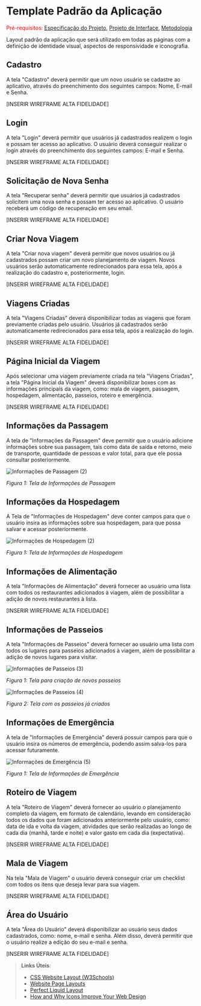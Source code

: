 # Template Padrão da Aplicação

<span style="color:red">Pré-requisitos: <a href="2-Especificação do Projeto.md"> Especificação do Projeto</a></span>, <a href="3-Projeto de Interface.md"> Projeto de Interface</a>, <a href="4-Metodologia.md"> Metodologia</a>

Layout padrão da aplicação que será utilizado em todas as páginas com a definição de identidade visual, aspectos de responsividade e iconografia.

## Cadastro
A tela "Cadastro" deverá permitir que um novo usuário se cadastre ao aplicativo, através do preenchimento dos seguintes campos: Nome, E-mail e Senha.

[INSERIR WIREFRAME ALTA FIDELIDADE]

## Login
A tela "Login" deverá permitir que usuários já cadastrados realizem o login e possam ter acesso ao aplicativo. O usuário deverá conseguir realizar o login através do preenchimento dos seguintes campos: E-mail e Senha.

[INSERIR WIREFRAME ALTA FIDELIDADE]

## Solicitação de Nova Senha
A tela "Recuperar senha" deverá permitir que usuários já cadastrados solicitem uma nova senha e possam ter acesso ao aplicativo. O usuário receberá um código de recuperação em seu email.

[INSERIR WIREFRAME ALTA FIDELIDADE]

## Criar Nova Viagem
A tela "Criar nova viagem" deverá permitir que novos usuários ou já cadastrados possam criar um novo planejamento de viagem. Novos usuários serão automaticamente redirecionados para essa tela, após a realização do cadastro e, posteriormente, login.

[INSERIR WIREFRAME ALTA FIDELIDADE]

## Viagens Criadas
A tela "Viagens Criadas" deverá disponibilizar todas as viagens que foram previamente criadas pelo usuário. Usuários já cadastrados serão automaticamente redirecionados para essa tela, após a realização do login.

[INSERIR WIREFRAME ALTA FIDELIDADE]

## Página Inicial da Viagem
Após selecionar uma viagem previamente criada na tela "Viagens Criadas", a tela "Página Inicial da Viagem" deverá disponibilizar boxes com as informações principais da viagem, como: mala de viagem, passagem, hospedagem, alimentação, passeios, roteiro e emergência.

[INSERIR WIREFRAME ALTA FIDELIDADE]

## Informações da Passagem
A tela de "Informações da Passagem" deve permitir que o usuário adicione informações sobre sua passagem, tais como data de saída e retorno, meio de transporte, quantidade de pessoas e valor total, para que ele possa consultar posteriormente.

![Informações de Passagem (2)](https://github.com/ICEI-PUC-Minas-PMV-ADS/pmv-ads-2024-1-e3-proj-mov-t7-roteiriza/assets/127251265/1088edb8-6235-4f2c-8c91-fa306a37c13a)

_Figura 1: Tela de Informações de Passagem_


## Informações da Hospedagem
A Tela de "Informações de Hospedagem" deve conter campos para que o usuário insira as informações sobre sua hospedagem, para que possa salvar e acessar posteriormente.

![Informações de Hospedagem (2)](https://github.com/ICEI-PUC-Minas-PMV-ADS/pmv-ads-2024-1-e3-proj-mov-t7-roteiriza/assets/127251265/514edd10-4579-4820-9997-837aa409a8bf)

_Figura 1: Tela de Informações de Hospedagem_

## Informações de Alimentação
A tela "Informações de Alimentação" deverá fornecer ao usuário uma lista com todos os restaurantes adicionados à viagem, além de possibilitar a adição de novos restaurantes à lista.

[INSERIR WIREFRAME ALTA FIDELIDADE]

## Informações de Passeios
A tela "Informações de Passeios" deverá fornecer ao usuário uma lista com todos os lugares para passeios adicionados à viagem, além de possibilitar a adição de novos lugares para visitar.

![Informações de Passeios (3)](https://github.com/ICEI-PUC-Minas-PMV-ADS/pmv-ads-2024-1-e3-proj-mov-t7-roteiriza/assets/127251265/3f18f505-4827-4c6f-9f0c-626dac91b4ab)

_Figura 1: Tela para criação de novos passeios_

![Informações de Passeios (4)](https://github.com/ICEI-PUC-Minas-PMV-ADS/pmv-ads-2024-1-e3-proj-mov-t7-roteiriza/assets/127251265/e218665d-b9e5-4684-b96d-5737aeb6331f)

_Figura 2: Tela com os passeios já criados_


## Informações de Emergência
A tela de "Informações de Emergência" deverá possuir campos para que o usuário insira os números de emergência, podendo assim salva-los para acessar futuramente.

![Informações de Emergência (5)](https://github.com/ICEI-PUC-Minas-PMV-ADS/pmv-ads-2024-1-e3-proj-mov-t7-roteiriza/assets/127251265/d093758c-300a-41bb-a33b-8d8443b205a6)


_Figura 1: Tela de Informações de Emergência_

## Roteiro de Viagem
A tela "Roteiro de Viagem" deverá fornecer ao usuário o planejamento completo da viagem, em formato de calendário, levando em consideração todos os dados que foram adicionados anteriormente pelo usuário, como: data de ida e volta da viagem, atividades que serão realizadas ao longo de cada dia (manhã, tarde e noite) e valor gasto em cada dia (expectativa).

[INSERIR WIREFRAME ALTA FIDELIDADE]

## Mala de Viagem
Na tela "Mala de Viagem" o usuário deverá conseguir criar um checklist com todos os itens que deseja levar para sua viagem.

[INSERIR WIREFRAME ALTA FIDELIDADE]

## Área do Usuário
A tela "Área do Usuário" deverá disponibilizar ao usuário seus dados cadastrados, como: nome, e-mail e senha. Além disso, deverá permitir que o usuário realize a edição do seu e-mail e senha.

[INSERIR WIREFRAME ALTA FIDELIDADE]



> **Links Úteis**:
>
> - [CSS Website Layout (W3Schools)](https://www.w3schools.com/css/css_website_layout.asp)
> - [Website Page Layouts](http://www.cellbiol.com/bioinformatics_web_development/chapter-3-your-first-web-page-learning-html-and-css/website-page-layouts/)
> - [Perfect Liquid Layout](https://matthewjamestaylor.com/perfect-liquid-layouts)
> - [How and Why Icons Improve Your Web Design](https://usabilla.com/blog/how-and-why-icons-improve-you-web-design/)
